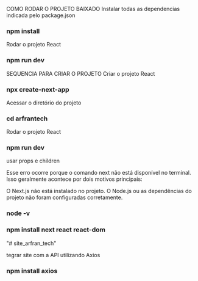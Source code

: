 COMO RODAR O PROJETO BAIXADO
Instalar todas as dependencias indicada pelo package.json
### npm install

Rodar o projeto React 
### npm run dev


SEQUENCIA PARA CRIAR O PROJETO
Criar o projeto React
### npx create-next-app

Acessar o diretório do projeto
### cd arfrantech

Rodar o projeto React
### npm run dev
usar props e children


Esse erro ocorre porque o comando next não está disponível no terminal. Isso geralmente acontece por dois motivos principais:

O Next.js não está instalado no projeto.
O Node.js ou as dependências do projeto não foram configuradas corretamente.
### node -v
### npm install next react react-dom
"# site_arfran_tech" 

tegrar site com a API utilizando Axios
### npm install axios
